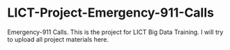 # LICT-Project-Emergency-911-Calls
Emergency-911 Calls. This is the project for LICT Big Data Training. I will try to upload all project materials here. 
